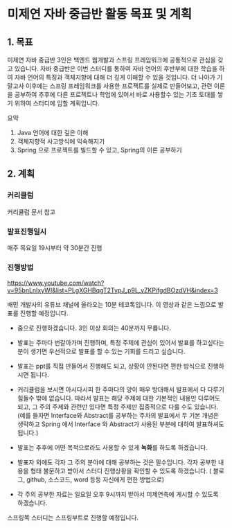 # 미제연 자바 중급반 활동 목표 및 계획

## 1. 목표

미제연 자바 중급반 3인은 백엔드 웹개발과 스프링 프레임워크에 공통적으로 관심을 갖고 있습니다. 자바 중급반은 이번 스터디를 통하여 자바 언어의 후반부에 대한 학습을 하여 자바 언어의 특징과 객체지향에 대해 더 깊게 이해할 수 있을 것입니다. 더 나아가 기말고사 이후에는 스프링 프레임워크를 사용한 프로젝트를 실제로 만들어보고, 관련 이론을 공부하여 추후에 다른 프로젝트나 학업에 있어서 바로 사용할수 있는 기초 토대를 쌓기 위하여 스터디에 임할 계획입니다.

요약
1. Java 언어에 대한 깊은 이해
2. 객체지향적 사고방식에 익숙해지기
3. Spring 으로 프로젝트를 빌드할 수 있고, 
Spring의 이론 공부하기


## 2. 계획

### 커리큘럼
커리큘럼 문서 참고

### 발표진행일시
매주 목요일 19시부터 약 30분간 진행

### 진행방법

https://www.youtube.com/watch?v=95bnLnIxyWI&list=PLgXGHBqgT2TvpJ_p9L_yZKPifgdBOzdVH&index=3

배민 개발사의 유튜브 채널에 올라오는 10분 테코톡입니다. 이 영상과 같은 느낌으로 발표를 진행할 예정입니다.

* 줌으로 진행하겠습니다. 3인 이상 회의는 40분까지 무룝니다.

* 발표는 주마다 번갈아가며 진행하며, 특정 주제에 관심이 있어서 발표를 하고싶다는 분이 생기면 우선적으로 발표를 할 수 있는 기회를 드리고 싶습니다.

* 발표는 ppt를 직접 만들어서 진행해도 되고, 상황이 안된다면 편한 방식으로 진행하시면 됩니다.

* 커리큘럼을 보시면 아시다시피 한 주마다의 양이 매우 방대해서 발표에서 다 다루기 힘들수 밖에 없습니다. 따라서 발표는 해당 주제에 대한 기본적인 내용만 다루어도 되고, 그 주의 주제와 관련만 있다면 특정 주제만 집중적으로 다룰 수도 있습니다. (예를 들자면 Interface와 Abstract를 공부하는 주차의 발표에서 두 기본 개념은 생략하고 Spring 에서 Interface 와 Abstract가 사용된 부분에 대하여 발표하셔도 됩니다.)

* 발표는 추후에 어떤 목적으로라도 사용할 수 있게 **녹화**를 하도록 하겠습니다.

* 발표자 외에도 각자 그 주의 분야에 대해 공부하는 것은 필수입니다. 각자 공부한 내용을 형태 불문하고 받아서 스터디 진행상황을 확인할 수 있도록 하겠습니다. ( 블로그, github, 소스코드, word 등등 자신에게 편한 방법으로)

* 각 주의 공부한 자료는 일요일 오후 9시까지 받아서 미제연측에 게시할 수 있도록 하겠습니다.



스프링쪽 스터디는 스프링부트로 진행할 예정입니다. 
